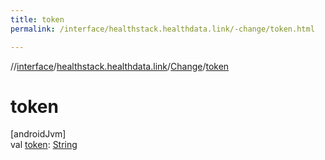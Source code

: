 ```yaml
---
title: token
permalink: /interface/healthstack.healthdata.link/-change/token.html

---
```

//[interface](/hl_interface.html)/[healthstack.healthdata.link](../index.html)/[Change](index.html)/[token](token.html)



# token



[androidJvm]\
val [token](token.html): [String](https://kotlinlang.org/api/latest/jvm/stdlib/kotlin/-string/index.html)




